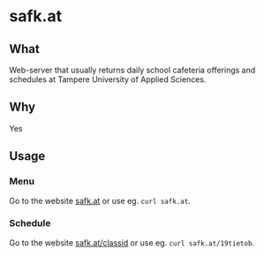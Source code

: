 # safk.at
## What
Web-server that usually returns daily school cafeteria offerings and schedules at Tampere University of Applied Sciences. 
## Why
Yes
## Usage
### Menu
Go to the website [safk.at](https://safk.at) or use eg. `curl safk.at`.
### Schedule
Go to the website [safk.at/classid](https://safk.at/19tietob) or use eg. `curl safk.at/19tietob`. 
